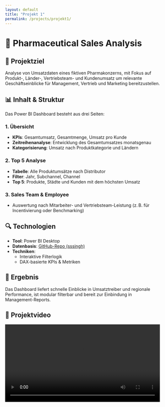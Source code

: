 ```yaml
---
layout: default
title: "Projekt 1"
permalink: /projects/projekt1/
---
```



# 💊 Pharmaceutical Sales Analysis

## 🧩 Projektziel

Analyse von Umsatzdaten eines fiktiven Pharmakonzerns, mit Fokus auf Produkt-, Länder-, Vertriebsteam- und Kundenumsatz um relevante Geschäftseinblicke für Management, Vertrieb und Marketing bereitzustellen.

## 📊 Inhalt & Struktur

Das Power BI Dashboard besteht aus drei Seiten:

### 1. Übersicht
- **KPIs**: Gesamtumsatz, Gesamtmenge, Umsatz pro Kunde
- **Zeitreihenanalyse**: Entwicklung des Gesamtumsatzes monatsgenau
- **Kategorisierung**: Umsatz nach Produktkategorie und Ländern

### 2. Top 5 Analyse
- **Tabelle**: Alle Produktumsätze nach Distributor
- **Filter**: Jahr, Subchannel, Channel
- **Top 5**: Produkte, Städte und Kunden mit dem höchsten Umsatz

### 3. Sales Team & Employee
- Auswertung nach Mitarbeiter- und Vertriebsteam-Leistung (z. B. für Incentivierung oder Benchmarking)

## 🔍 Technologien

- **Tool**: Power BI Desktop
- **Datenbasis**: [GitHub-Repo (sssingh)](https://github.com/sssingh/pharmaceutical-sales-analysis-powerbi)
- **Techniken**:
  - Interaktive Filterlogik
  - DAX-basierte KPIs & Metriken

## 🎯 Ergebnis

Das Dashboard liefert schnelle Einblicke in Umsatztreiber und regionale Performance, ist modular filterbar und bereit zur Einbindung in Management-Reports.

## 🎥 Projektvideo

<video controls width="100%">
  <source src="/assets/videos/Projekt_1.mp4" type="video/mp4">
  Dein Browser unterstützt kein HTML5-Video.
</video>
